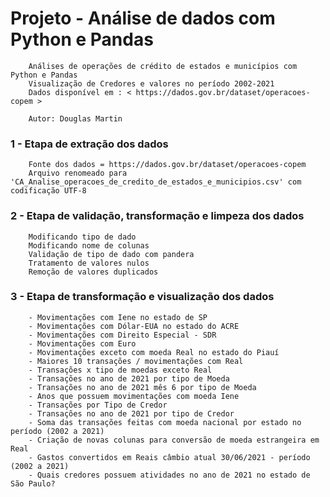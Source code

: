 # Projeto - Análise de dados com Python e Pandas 

        Análises de operações de crédito de estados e municípios com Python e Pandas
        Visualização de Credores e valores no período 2002-2021
        Dados disponível em : < https://dados.gov.br/dataset/operacoes-copem >

        Autor: Douglas Martin


### 1 - Etapa de extração dos dados

        Fonte dos dados = https://dados.gov.br/dataset/operacoes-copem
        Arquivo renomeado para 'CA_Analise_operacoes_de_credito_de_estados_e_municipios.csv' com codificação UTF-8


### 2 - Etapa de validação, transformação e limpeza dos dados
        
        Modificando tipo de dado
        Modificando nome de colunas
        Validação de tipo de dado com pandera
        Tratamento de valores nulos
        Remoção de valores duplicados


### 3 - Etapa de transformação e visualização dos dados

        - Movimentações com Iene no estado de SP
        - Movimentações com Dólar-EUA no estado do ACRE
        - Movimentações com Direito Especial - SDR
        - Movimentações com Euro
        - Movimentações exceto com moeda Real no estado do Piauí
        - Maiores 10 transações / movimentações com Real
        - Transações x tipo de moedas exceto Real
        - Transações no ano de 2021 por tipo de Moeda
        - Transações no ano de 2021 mês 6 por tipo de Moeda
        - Anos que possuem movimentações com moeda Iene
        - Transações por Tipo de Credor
        - Transações no ano de 2021 por tipo de Credor
        - Soma das transações feitas com moeda nacional por estado no período (2002 a 2021)
        - Criação de novas colunas para conversão de moeda estrangeira em Real
        - Gastos convertidos em Reais câmbio atual 30/06/2021 - período (2002 a 2021)
        - Quais credores possuem atividades no ano de 2021 no estado de São Paulo?
